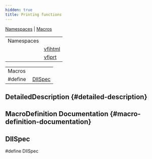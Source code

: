 ```yaml
---
hidden: true
title: Printing functions
---
```


[Namespaces](#namespaces) \| [Macros](#define-members)

|            |                                                    |
|------------|----------------------------------------------------|
| Namespaces |                                                    |
|            | <a href="namespacevfihtml.md">vfihtml</a> |
|            | <a href="namespacevfiprt.md">vfiprt</a>   |

|          |                                                |
|----------|------------------------------------------------|
| Macros   |                                                |
| #define  | [DllSpec](#gad7c2e1cb200073ed64c64285a5f37231) |

## DetailedDescription {#detailed-description}

## MacroDefinition Documentation {#macro-definition-documentation}

## DllSpec <a href="#gad7c2e1cb200073ed64c64285a5f37231" id="gad7c2e1cb200073ed64c64285a5f37231"></a>

<p>#define DllSpec</p>
